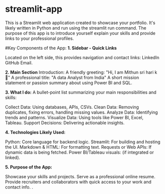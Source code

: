 # streamlit-app
This is a Streamlit web application created to showcase your portfolio. 
It's likely written in Python and run using the streamlit run command. 
The purpose of this app is to introduce yourself explain your skills and provide links to your professional profiles.

#Key Components of the App:
**1. Sidebar - Quick Links**

Located on the left side, this provides navigation and contact links:
LinkedIn
GitHub
Email.

**2. Main Section**
 Introduction:
A friendly greeting: "Hi, I am Mithun sri hari k 👋"
A professional title: "A data Analyst from India"
A short mission statement or passion summary about using Power BI and SQL.

**3. What I do:**
A bullet-point list summarizing your main responsibilities and skills:

Collect Data: Using databases, APIs, CSVs.
Clean Data: Removing duplicates, fixing errors, handling missing values.
Analyze Data: Identifying trends and patterns.
Visualize Data: Using tools like Power BI, Excel, Tableau.
Support Decisions: Delivering actionable insights.

**4. Technologies Likely Used:**

Python: Core language for backend logic.
Streamlit: For building and hosting the UI.
Markdown & HTML: For formatting text.
Requests or Web APIs: If dynamic data is being fetched.
Power BI/Tableau visuals: (if integrated or linked).

**5. Purpose of the App:**

Showcase your skills and projects.
Serve as a professional online resume.
Provide recruiters and collaborators with quick access to your work and contact info.
.










